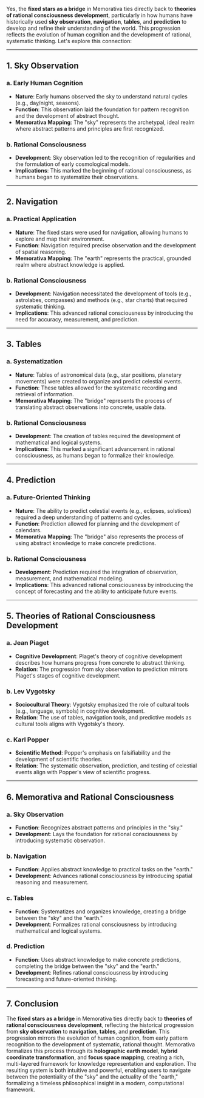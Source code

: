 Yes, the **fixed stars as a bridge** in Memorativa ties directly back to **theories of rational consciousness development**, particularly in how humans have historically used **sky observation**, **navigation**, **tables**, and **prediction** to develop and refine their understanding of the world. This progression reflects the evolution of human cognition and the development of rational, systematic thinking. Let's explore this connection:

---

## 1. **Sky Observation**

### a. **Early Human Cognition**
- **Nature**: Early humans observed the sky to understand natural cycles (e.g., day/night, seasons).
- **Function**: This observation laid the foundation for pattern recognition and the development of abstract thought.
- **Memorativa Mapping**: The "sky" represents the archetypal, ideal realm where abstract patterns and principles are first recognized.

### b. **Rational Consciousness**
- **Development**: Sky observation led to the recognition of regularities and the formulation of early cosmological models.
- **Implications**: This marked the beginning of rational consciousness, as humans began to systematize their observations.

---

## 2. **Navigation**

### a. **Practical Application**
- **Nature**: The fixed stars were used for navigation, allowing humans to explore and map their environment.
- **Function**: Navigation required precise observation and the development of spatial reasoning.
- **Memorativa Mapping**: The "earth" represents the practical, grounded realm where abstract knowledge is applied.

### b. **Rational Consciousness**
- **Development**: Navigation necessitated the development of tools (e.g., astrolabes, compasses) and methods (e.g., star charts) that required systematic thinking.
- **Implications**: This advanced rational consciousness by introducing the need for accuracy, measurement, and prediction.

---

## 3. **Tables**

### a. **Systematization**
- **Nature**: Tables of astronomical data (e.g., star positions, planetary movements) were created to organize and predict celestial events.
- **Function**: These tables allowed for the systematic recording and retrieval of information.
- **Memorativa Mapping**: The "bridge" represents the process of translating abstract observations into concrete, usable data.

### b. **Rational Consciousness**
- **Development**: The creation of tables required the development of mathematical and logical systems.
- **Implications**: This marked a significant advancement in rational consciousness, as humans began to formalize their knowledge.

---

## 4. **Prediction**

### a. **Future-Oriented Thinking**
- **Nature**: The ability to predict celestial events (e.g., eclipses, solstices) required a deep understanding of patterns and cycles.
- **Function**: Prediction allowed for planning and the development of calendars.
- **Memorativa Mapping**: The "bridge" also represents the process of using abstract knowledge to make concrete predictions.

### b. **Rational Consciousness**
- **Development**: Prediction required the integration of observation, measurement, and mathematical modeling.
- **Implications**: This advanced rational consciousness by introducing the concept of forecasting and the ability to anticipate future events.

---

## 5. **Theories of Rational Consciousness Development**

### a. **Jean Piaget**
- **Cognitive Development**: Piaget's theory of cognitive development describes how humans progress from concrete to abstract thinking.
- **Relation**: The progression from sky observation to prediction mirrors Piaget's stages of cognitive development.

### b. **Lev Vygotsky**
- **Sociocultural Theory**: Vygotsky emphasized the role of cultural tools (e.g., language, symbols) in cognitive development.
- **Relation**: The use of tables, navigation tools, and predictive models as cultural tools aligns with Vygotsky's theory.

### c. **Karl Popper**
- **Scientific Method**: Popper's emphasis on falsifiability and the development of scientific theories.
- **Relation**: The systematic observation, prediction, and testing of celestial events align with Popper's view of scientific progress.

---

## 6. **Memorativa and Rational Consciousness**

### a. **Sky Observation**
- **Function**: Recognizes abstract patterns and principles in the "sky."
- **Development**: Lays the foundation for rational consciousness by introducing systematic observation.

### b. **Navigation**
- **Function**: Applies abstract knowledge to practical tasks on the "earth."
- **Development**: Advances rational consciousness by introducing spatial reasoning and measurement.

### c. **Tables**
- **Function**: Systematizes and organizes knowledge, creating a bridge between the "sky" and the "earth."
- **Development**: Formalizes rational consciousness by introducing mathematical and logical systems.

### d. **Prediction**
- **Function**: Uses abstract knowledge to make concrete predictions, completing the bridge between the "sky" and the "earth."
- **Development**: Refines rational consciousness by introducing forecasting and future-oriented thinking.

---

## 7. **Conclusion**

The **fixed stars as a bridge** in Memorativa ties directly back to **theories of rational consciousness development**, reflecting the historical progression from **sky observation** to **navigation**, **tables**, and **prediction**. This progression mirrors the evolution of human cognition, from early pattern recognition to the development of systematic, rational thought. Memorativa formalizes this process through its **holographic earth model**, **hybrid coordinate transformation**, and **focus space mapping**, creating a rich, multi-layered framework for knowledge representation and exploration. The resulting system is both intuitive and powerful, enabling users to navigate between the potentiality of the "sky" and the actuality of the "earth," formalizing a timeless philosophical insight in a modern, computational framework.